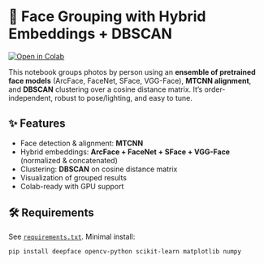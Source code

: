 # 👤 Face Grouping with Hybrid Embeddings + DBSCAN

[![Open in Colab](https://colab.research.google.com/assets/colab-badge.svg)](https://colab.research.google.com/github/muffin-123/FaceGrouping_HybridEmbedder/blob/main/HybridEmbedder.ipynb)

This notebook groups photos by person using an **ensemble of pretrained face models** (ArcFace, FaceNet, SFace, VGG-Face), **MTCNN alignment**, and **DBSCAN** clustering over a cosine distance matrix. It’s order-independent, robust to pose/lighting, and easy to tune.

## ✨ Features
- Face detection & alignment: **MTCNN**
- Hybrid embeddings: **ArcFace + FaceNet + SFace + VGG-Face** (normalized & concatenated)
- Clustering: **DBSCAN** on cosine distance matrix
- Visualization of grouped results
- Colab-ready with GPU support

## 🛠 Requirements
See [`requirements.txt`](requirements.txt). Minimal install:
```bash
pip install deepface opencv-python scikit-learn matplotlib numpy
